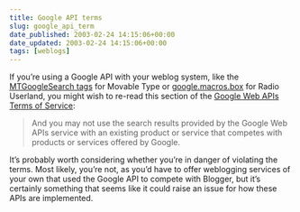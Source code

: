 ```yaml
---
title: Google API terms
slug: google_api_term
date_published: 2003-02-24 14:15:06+00:00
date_updated: 2003-02-24 14:15:06+00:00
tags: [weblogs]
---
```

If you’re using a Google API with your weblog system, like the [MTGoogleSearch tags](http://www.movabletype.org/docs/mtmanual_tags.html#miscellaneous%20tags) for Movable Type or [google.macros.box](http://radio.userland.com/googleApi) for Radio Userland, you might wish to re-read this section of the [Google Web APIs Terms of Service](http://www.google.com/apis/api_terms.html):

> And you may not use the search results provided by the Google Web APIs service with an existing product or service that competes with products or services offered by Google.

It’s probably worth considering whether you’re in danger of violating the terms. Most likely, you’re not, as you’d have to offer weblogging services of your own that used the Google API to compete with Blogger, but it’s certainly something that seems like it could raise an issue for how these APIs are implemented.
